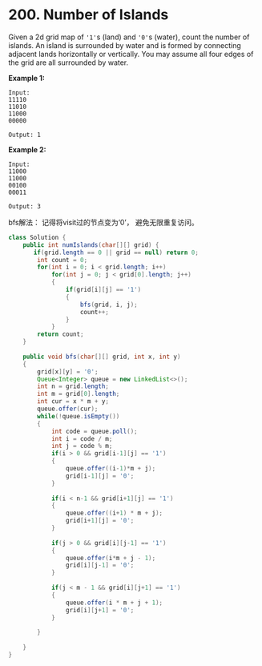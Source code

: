 # 200. Number of Islands



Given a 2d grid map of `'1'`s \(land\) and `'0'`s \(water\), count the number of islands. An island is surrounded by water and is formed by connecting adjacent lands horizontally or vertically. You may assume all four edges of the grid are all surrounded by water.

**Example 1:**

```text
Input:
11110
11010
11000
00000

Output: 1
```

**Example 2:**

```text
Input:
11000
11000
00100
00011

Output: 3
```

bfs解法： 记得将visit过的节点变为‘0’， 避免无限重复访问。

```java
class Solution {
    public int numIslands(char[][] grid) {
       if(grid.length == 0 || grid == null) return 0;
        int count = 0;
        for(int i = 0; i < grid.length; i++)
            for(int j = 0; j < grid[0].length; j++)
            {
                if(grid[i][j] == '1')
                {
                    bfs(grid, i, j);
                    count++;
                }
            }
        return count;
    }
    
    public void bfs(char[][] grid, int x, int y)
    {   
        grid[x][y] = '0';
        Queue<Integer> queue = new LinkedList<>();
        int n = grid.length;
        int m = grid[0].length;
        int cur = x * m + y;
        queue.offer(cur);
        while(!queue.isEmpty())
        {
            int code = queue.poll();
            int i = code / m;
            int j = code % m;
            if(i > 0 && grid[i-1][j] == '1')
            {
                queue.offer((i-1)*m + j);
                grid[i-1][j] = '0';
            }
            
            if(i < n-1 && grid[i+1][j] == '1')
            {
                queue.offer((i+1) * m + j);
                grid[i+1][j] = '0';
            }
            
            if(j > 0 && grid[i][j-1] == '1')
            {
                queue.offer(i*m + j - 1);
                grid[i][j-1] = '0';
            }
            
            if(j < m - 1 && grid[i][j+1] == '1')
            {
                queue.offer(i * m + j + 1);
                grid[i][j+1] = '0';
            }
                
        }
        
    }
}
```

